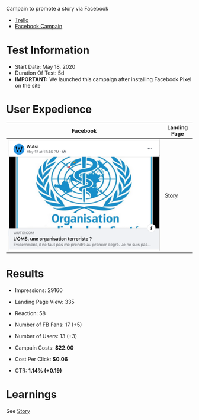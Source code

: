 Campain to promote a story via Facebook
- [Trello](https://trello.com/c/EDvFk8Z2/27-facebook-promotion)
- [Facebook Campain](https://www.facebook.com/ad_center/manage?boost_id=3144857895739422&entry_point=www_promotions_hub_all_promotions)

# Test Information
- Start Date: May 18, 2020
- Duration Of Test: 5d
- **IMPORTANT:** We launched this campaign after installing Facebook Pixel on the site

# User Expedience
| Facebook | Landing Page |
|----------|--------------|
| ![](fb-ad.png) | [Story](https://www.wutsi.com/read/24) |

# Results
- Impressions: 29160
- Landing Page View: 335
- Reaction: 58
- Number of FB Fans: 17 (+5)
- Number of Users: 13 (+3)

- Campain Costs: **$22.00**
- Cost Per Click: **$0.06**
- CTR: **1.14% (+0.19)**

# Learnings
See [Story](https://www.wutsi.com/read/21)
